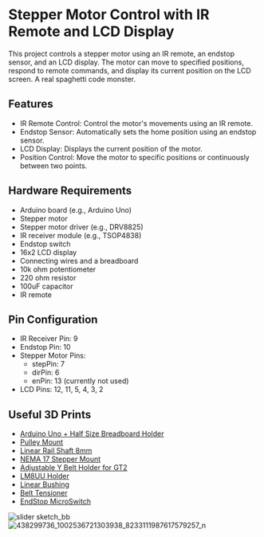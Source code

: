 # Stepper Motor Control with IR Remote and LCD Display


This project controls a stepper motor using an IR remote, an endstop sensor, and an LCD display. The motor can move to specified positions, respond to remote commands, and display its current position on the LCD screen.
A real spaghetti code monster.

## Features

- IR Remote Control: Control the motor's movements using an IR remote.
- Endstop Sensor: Automatically sets the home position using an endstop sensor.
- LCD Display: Displays the current position of the motor.
- Position Control: Move the motor to specific positions or continuously between two points.

## Hardware Requirements

- Arduino board (e.g., Arduino Uno)
- Stepper motor
- Stepper motor driver (e.g., DRV8825)
- IR receiver module (e.g., TSOP4838)
- Endstop switch
- 16x2 LCD display
- Connecting wires and a breadboard
- 10k ohm potentiometer
- 220 ohm resistor
- 100uF capacitor
- IR remote

## Pin Configuration

- IR Receiver Pin: 9
- Endstop Pin: 10
- Stepper Motor Pins:
  - stepPin: 7
  - dirPin: 6
  - enPin: 13 (currently not used)
- LCD Pins: 12, 11, 5, 4, 3, 2

## Useful 3D Prints

- [Arduino Uno + Half Size Breadboard Holder](https://www.thingiverse.com/thing:63900)
- [Pulley Mount](https://www.thingiverse.com/thing:1225670)
- [Linear Rail Shaft 8mm](https://www.thingiverse.com/thing:521740)
- [NEMA 17 Stepper Mount](https://www.thingiverse.com/thing:5391)
- [Adjustable Y Belt Holder for GT2](https://www.thingiverse.com/thing:745934)
- [LM8UU Holder](https://www.thingiverse.com/thing:104508)
- [Linear Bushing](https://www.thingiverse.com/thing:2202854)
- [Belt Tensioner](https://www.thingiverse.com/thing:10082)
- [EndStop MicroSwitch](https://www.thingiverse.com/thing:6004532)

![slider sketch_bb](https://github.com/J8rgen/IRremote-Camera-Slider/assets/92487999/8f815d2a-00be-4bf4-9e0c-52539b97b2b1)
![438299736_1002536721303938_8233111987617579257_n](https://github.com/J8rgen/IRremote-Camera-Slider/assets/92487999/419d0c81-8476-46b3-9c95-6cff30740a02)

